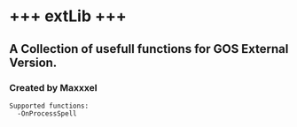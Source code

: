 # +++ extLib +++

## A Collection of usefull functions for GOS External Version.
### Created by Maxxxel

```
Supported functions:
  -OnProcessSpell
```
